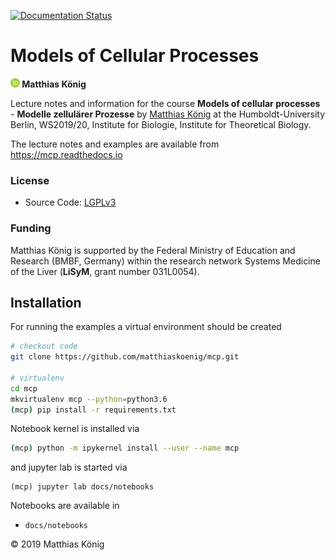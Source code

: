 
[![Documentation Status](https://readthedocs.org/projects/mcp/badge/?version=latest)](https://mcp.readthedocs.io/en/latest/)

<h1>Models of Cellular Processes</h1>
<b><a href="https://orcid.org/0000-0003-1725-179X" title="https://orcid.org/0000-0003-1725-179X"><img src="./docs/static/images/orcid.png" height="15"/></a> Matthias König</b>

Lecture notes and information for the course **Models of cellular processes** - **Modelle zellulärer Prozesse** by [Matthias König](https://livermetabolism.com/cv)
at the Humboldt-University Berlin, WS2019/20, Institute for Biologie, Institute for Theoretical Biology.

The lecture notes and examples are available from
https://mcp.readthedocs.io

### License
* Source Code: [LGPLv3](http://opensource.org/licenses/LGPL-3.0)

### Funding
Matthias König is supported by the Federal Ministry of Education and Research (BMBF, Germany)
within the research network Systems Medicine of the Liver (**LiSyM**, grant number 031L0054).


## Installation
For running the examples a virtual environment should be created

```bash
# checkout code
git clone https://github.com/matthiaskoenig/mcp.git

# virtualenv
cd mcp
mkvirtualenv mcp --python=python3.6
(mcp) pip install -r requirements.txt
```
Notebook kernel is installed via 
```bash
(mcp) python -m ipykernel install --user --name mcp
```
and jupyter lab is started via
``` 
(mcp) jupyter lab docs/notebooks
```

Notebooks are available in
- `docs/notebooks`

&copy; 2019 Matthias König
